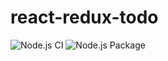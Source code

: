 # react-redux-todo
![Node.js CI](https://github.com/vijayyadav1002/react-redux-todo/workflows/Node.js%20CI/badge.svg)
![Node.js Package](https://github.com/vijayyadav1002/react-redux-todo/workflows/Node.js%20Package/badge.svg)
